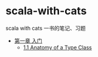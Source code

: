 # scala-with-cats

scala with cats 一书的笔记、习题

* [第一章 入门](chapter01/Introduction.md)
    * [1.1 Anatomy of a Type Class](chapter01/Anatomy_of_a_Type_Class.md)
